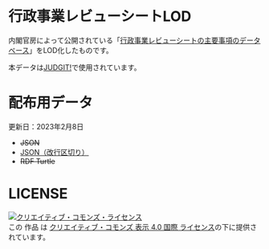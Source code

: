 # 行政事業レビューシートLOD

内閣官房によって公開されている「[行政事業レビューシートの主要事項のデータベース](https://www.gyoukaku.go.jp/review/review.html)」をLOD化したものです。

本データは[JUDGIT!](https://judgit.net/)で使用されています。

# 配布用データ

更新日：2023年2月8日

* ~~JSON~~
* [JSON（改行区切り）](https://storage.googleapis.com/judgit/2023-02-08/judgit.2023-02-08.ndjson)
* ~~RDF Turtle~~

# LICENSE

<a rel="license" href="http://creativecommons.org/licenses/by/4.0/"><img alt="クリエイティブ・コモンズ・ライセンス" style="border-width:0" src="https://i.creativecommons.org/l/by/4.0/88x31.png" /></a><br />この 作品 は <a rel="license" href="http://creativecommons.org/licenses/by/4.0/">クリエイティブ・コモンズ 表示 4.0 国際 ライセンス</a>の下に提供されています。
